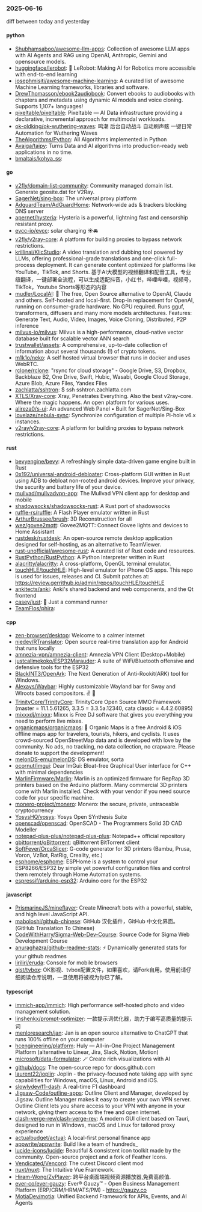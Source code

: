 ### 2025-06-16
diff between today and yesterday

#### python
* [Shubhamsaboo/awesome-llm-apps](https://github.com/Shubhamsaboo/awesome-llm-apps): Collection of awesome LLM apps with AI Agents and RAG using OpenAI, Anthropic, Gemini and opensource models.
* [huggingface/lerobot](https://github.com/huggingface/lerobot): 🤗 LeRobot: Making AI for Robotics more accessible with end-to-end learning
* [josephmisiti/awesome-machine-learning](https://github.com/josephmisiti/awesome-machine-learning): A curated list of awesome Machine Learning frameworks, libraries and software.
* [DrewThomasson/ebook2audiobook](https://github.com/DrewThomasson/ebook2audiobook): Convert ebooks to audiobooks with chapters and metadata using dynamic AI models and voice cloning. Supports 1,107+ languages!
* [pixeltable/pixeltable](https://github.com/pixeltable/pixeltable): Pixeltable — AI Data infrastructure providing a declarative, incremental approach for multimodal workloads.
* [ok-oldking/ok-wuthering-waves](https://github.com/ok-oldking/ok-wuthering-waves): 鸣潮 后台自动战斗 自动刷声骸 一键日常 Automation for Wuthering Waves
* [TheAlgorithms/Python](https://github.com/TheAlgorithms/Python): All Algorithms implemented in Python
* [Avaiga/taipy](https://github.com/Avaiga/taipy): Turns Data and AI algorithms into production-ready web applications in no time.
* [bmaltais/kohya_ss](https://github.com/bmaltais/kohya_ss): 

#### go
* [v2fly/domain-list-community](https://github.com/v2fly/domain-list-community): Community managed domain list. Generate geosite.dat for V2Ray.
* [SagerNet/sing-box](https://github.com/SagerNet/sing-box): The universal proxy platform
* [AdguardTeam/AdGuardHome](https://github.com/AdguardTeam/AdGuardHome): Network-wide ads & trackers blocking DNS server
* [apernet/hysteria](https://github.com/apernet/hysteria): Hysteria is a powerful, lightning fast and censorship resistant proxy.
* [evcc-io/evcc](https://github.com/evcc-io/evcc): solar charging ☀️🚘
* [v2fly/v2ray-core](https://github.com/v2fly/v2ray-core): A platform for building proxies to bypass network restrictions.
* [krillinai/KlicStudio](https://github.com/krillinai/KlicStudio): A video translation and dubbing tool powered by LLMs, offering professional-grade translations and one-click full-process deployment. It can generate content optimized for platforms like YouTube，TikTok, and Shorts. 基于AI大模型的视频翻译和配音工具，专业级翻译，一键部署全流程，可以生成适配抖音，小红书，哔哩哔哩，视频号，TikTok，Youtube Shorts等形态的内容
* [mudler/LocalAI](https://github.com/mudler/LocalAI): 🤖 The free, Open Source alternative to OpenAI, Claude and others. Self-hosted and local-first. Drop-in replacement for OpenAI, running on consumer-grade hardware. No GPU required. Runs gguf, transformers, diffusers and many more models architectures. Features: Generate Text, Audio, Video, Images, Voice Cloning, Distributed, P2P inference
* [milvus-io/milvus](https://github.com/milvus-io/milvus): Milvus is a high-performance, cloud-native vector database built for scalable vector ANN search
* [trustwallet/assets](https://github.com/trustwallet/assets): A comprehensive, up-to-date collection of information about several thousands (!) of crypto tokens.
* [m1k1o/neko](https://github.com/m1k1o/neko): A self hosted virtual browser that runs in docker and uses WebRTC.
* [rclone/rclone](https://github.com/rclone/rclone): "rsync for cloud storage" - Google Drive, S3, Dropbox, Backblaze B2, One Drive, Swift, Hubic, Wasabi, Google Cloud Storage, Azure Blob, Azure Files, Yandex Files
* [zachlatta/sshtron](https://github.com/zachlatta/sshtron): $ ssh sshtron.zachlatta.com
* [XTLS/Xray-core](https://github.com/XTLS/Xray-core): Xray, Penetrates Everything. Also the best v2ray-core. Where the magic happens. An open platform for various uses.
* [alireza0/s-ui](https://github.com/alireza0/s-ui): An advanced Web Panel • Built for SagerNet/Sing-Box
* [lovelaze/nebula-sync](https://github.com/lovelaze/nebula-sync): Synchronize configuration of multiple Pi-hole v6.x instances.
* [v2ray/v2ray-core](https://github.com/v2ray/v2ray-core): A platform for building proxies to bypass network restrictions.

#### rust
* [bevyengine/bevy](https://github.com/bevyengine/bevy): A refreshingly simple data-driven game engine built in Rust
* [0x192/universal-android-debloater](https://github.com/0x192/universal-android-debloater): Cross-platform GUI written in Rust using ADB to debloat non-rooted android devices. Improve your privacy, the security and battery life of your device.
* [mullvad/mullvadvpn-app](https://github.com/mullvad/mullvadvpn-app): The Mullvad VPN client app for desktop and mobile
* [shadowsocks/shadowsocks-rust](https://github.com/shadowsocks/shadowsocks-rust): A Rust port of shadowsocks
* [ruffle-rs/ruffle](https://github.com/ruffle-rs/ruffle): A Flash Player emulator written in Rust
* [ArthurBrussee/brush](https://github.com/ArthurBrussee/brush): 3D Reconstruction for all
* [wez/govee2mqtt](https://github.com/wez/govee2mqtt): Govee2MQTT: Connect Govee lights and devices to Home Assistant
* [rustdesk/rustdesk](https://github.com/rustdesk/rustdesk): An open-source remote desktop application designed for self-hosting, as an alternative to TeamViewer.
* [rust-unofficial/awesome-rust](https://github.com/rust-unofficial/awesome-rust): A curated list of Rust code and resources.
* [RustPython/RustPython](https://github.com/RustPython/RustPython): A Python Interpreter written in Rust
* [alacritty/alacritty](https://github.com/alacritty/alacritty): A cross-platform, OpenGL terminal emulator.
* [touchHLE/touchHLE](https://github.com/touchHLE/touchHLE): High-level emulator for iPhone OS apps. This repo is used for issues, releases and CI. Submit patches at: https://review.gerrithub.io/admin/repos/touchHLE/touchHLE
* [ankitects/anki](https://github.com/ankitects/anki): Anki's shared backend and web components, and the Qt frontend
* [casey/just](https://github.com/casey/just): 🤖 Just a command runner
* [TeamFlos/phira](https://github.com/TeamFlos/phira): 

#### cpp
* [zen-browser/desktop](https://github.com/zen-browser/desktop): Welcome to a calmer internet
* [niedev/RTranslator](https://github.com/niedev/RTranslator): Open source real-time translation app for Android that runs locally
* [amnezia-vpn/amnezia-client](https://github.com/amnezia-vpn/amnezia-client): Amnezia VPN Client (Desktop+Mobile)
* [justcallmekoko/ESP32Marauder](https://github.com/justcallmekoko/ESP32Marauder): A suite of WiFi/Bluetooth offensive and defensive tools for the ESP32
* [BlackINT3/OpenArk](https://github.com/BlackINT3/OpenArk): The Next Generation of Anti-Rookit(ARK) tool for Windows.
* [Alexays/Waybar](https://github.com/Alexays/Waybar): Highly customizable Wayland bar for Sway and Wlroots based compositors. ✌️ 🎉
* [TrinityCore/TrinityCore](https://github.com/TrinityCore/TrinityCore): TrinityCore Open Source MMO Framework (master = 11.1.5.61265, 3.3.5 = 3.3.5a.12340, cata classic = 4.4.2.60895)
* [mixxxdj/mixxx](https://github.com/mixxxdj/mixxx): Mixxx is Free DJ software that gives you everything you need to perform live mixes.
* [organicmaps/organicmaps](https://github.com/organicmaps/organicmaps): 🍃 Organic Maps is a free Android & iOS offline maps app for travelers, tourists, hikers, and cyclists. It uses crowd-sourced OpenStreetMap data and is developed with love by the community. No ads, no tracking, no data collection, no crapware. Please donate to support the development!
* [melonDS-emu/melonDS](https://github.com/melonDS-emu/melonDS): DS emulator, sorta
* [ocornut/imgui](https://github.com/ocornut/imgui): Dear ImGui: Bloat-free Graphical User interface for C++ with minimal dependencies
* [MarlinFirmware/Marlin](https://github.com/MarlinFirmware/Marlin): Marlin is an optimized firmware for RepRap 3D printers based on the Arduino platform. Many commercial 3D printers come with Marlin installed. Check with your vendor if you need source code for your specific machine.
* [monero-project/monero](https://github.com/monero-project/monero): Monero: the secure, private, untraceable cryptocurrency
* [YosysHQ/yosys](https://github.com/YosysHQ/yosys): Yosys Open SYnthesis Suite
* [openscad/openscad](https://github.com/openscad/openscad): OpenSCAD - The Programmers Solid 3D CAD Modeller
* [notepad-plus-plus/notepad-plus-plus](https://github.com/notepad-plus-plus/notepad-plus-plus): Notepad++ official repository
* [qbittorrent/qBittorrent](https://github.com/qbittorrent/qBittorrent): qBittorrent BitTorrent client
* [SoftFever/OrcaSlicer](https://github.com/SoftFever/OrcaSlicer): G-code generator for 3D printers (Bambu, Prusa, Voron, VzBot, RatRig, Creality, etc.)
* [esphome/esphome](https://github.com/esphome/esphome): ESPHome is a system to control your ESP8266/ESP32 by simple yet powerful configuration files and control them remotely through Home Automation systems.
* [espressif/arduino-esp32](https://github.com/espressif/arduino-esp32): Arduino core for the ESP32

#### javascript
* [PrismarineJS/mineflayer](https://github.com/PrismarineJS/mineflayer): Create Minecraft bots with a powerful, stable, and high level JavaScript API.
* [maboloshi/github-chinese](https://github.com/maboloshi/github-chinese): GitHub 汉化插件，GitHub 中文化界面。 (GitHub Translation To Chinese)
* [CodeWithHarry/Sigma-Web-Dev-Course](https://github.com/CodeWithHarry/Sigma-Web-Dev-Course): Source Code for Sigma Web Development Course
* [anuraghazra/github-readme-stats](https://github.com/anuraghazra/github-readme-stats): ⚡ Dynamically generated stats for your github readmes
* [liriliri/eruda](https://github.com/liriliri/eruda): Console for mobile browsers
* [qist/tvbox](https://github.com/qist/tvbox): OK影视、tvbox配置文件，如果喜欢，请Fork自用。使用前请仔细阅读仓库说明，一旦使用将被视为你已了解。

#### typescript
* [immich-app/immich](https://github.com/immich-app/immich): High performance self-hosted photo and video management solution.
* [linshenkx/prompt-optimizer](https://github.com/linshenkx/prompt-optimizer): 一款提示词优化器，助力于编写高质量的提示词
* [menloresearch/jan](https://github.com/menloresearch/jan): Jan is an open source alternative to ChatGPT that runs 100% offline on your computer
* [hcengineering/platform](https://github.com/hcengineering/platform): Huly — All-in-One Project Management Platform (alternative to Linear, Jira, Slack, Notion, Motion)
* [microsoft/data-formulator](https://github.com/microsoft/data-formulator): 🪄 Create rich visualizations with AI
* [github/docs](https://github.com/github/docs): The open-source repo for docs.github.com
* [laurent22/joplin](https://github.com/laurent22/joplin): Joplin - the privacy-focused note taking app with sync capabilities for Windows, macOS, Linux, Android and iOS.
* [slowlydev/f1-dash](https://github.com/slowlydev/f1-dash): A real-time F1 dashboard
* [Jigsaw-Code/outline-apps](https://github.com/Jigsaw-Code/outline-apps): Outline Client and Manager, developed by Jigsaw. Outline Manager makes it easy to create your own VPN server. Outline Client lets you share access to your VPN with anyone in your network, giving them access to the free and open internet.
* [clash-verge-rev/clash-verge-rev](https://github.com/clash-verge-rev/clash-verge-rev): A modern GUI client based on Tauri, designed to run in Windows, macOS and Linux for tailored proxy experience
* [actualbudget/actual](https://github.com/actualbudget/actual): A local-first personal finance app
* [appwrite/appwrite](https://github.com/appwrite/appwrite): Build like a team of hundreds_
* [lucide-icons/lucide](https://github.com/lucide-icons/lucide): Beautiful & consistent icon toolkit made by the community. Open-source project and a fork of Feather Icons.
* [Vendicated/Vencord](https://github.com/Vendicated/Vencord): The cutest Discord client mod
* [nuxt/nuxt](https://github.com/nuxt/nuxt): The Intuitive Vue Framework.
* [Hiram-Wong/ZyPlayer](https://github.com/Hiram-Wong/ZyPlayer): 跨平台桌面端视频资源播放器,免费高颜值.
* [ever-co/ever-gauzy](https://github.com/ever-co/ever-gauzy): Ever® Gauzy™ - Open Business Management Platform (ERP/CRM/HRM/ATS/PM) - https://gauzy.co
* [MotiaDev/motia](https://github.com/MotiaDev/motia): Unified Backend Framework for APIs, Events, and AI Agents
